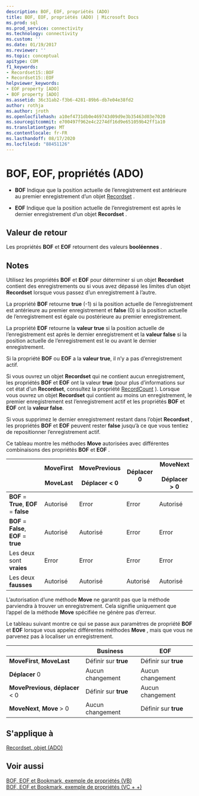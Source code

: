 ```yaml
---
description: BOF, EOF, propriétés (ADO)
title: BOF, EOF, propriétés (ADO) | Microsoft Docs
ms.prod: sql
ms.prod_service: connectivity
ms.technology: connectivity
ms.custom: ''
ms.date: 01/19/2017
ms.reviewer: ''
ms.topic: conceptual
apitype: COM
f1_keywords:
- Recordset15::BOF
- Recordset15::EOF
helpviewer_keywords:
- EOF property [ADO]
- BOF property [ADO]
ms.assetid: 36c31ab2-f3b6-4281-89b6-db7e04e38fd2
author: rothja
ms.author: jroth
ms.openlocfilehash: a10ef4731db0e469743d09d9e3b35463d03e7020
ms.sourcegitcommit: e700497f962e4c2274df16d9e651059b42ff1a10
ms.translationtype: MT
ms.contentlocale: fr-FR
ms.lasthandoff: 08/17/2020
ms.locfileid: "88451126"
---
```

# <a name="bof-eof-properties-ado"></a>BOF, EOF, propriétés (ADO)
-   **BOF** Indique que la position actuelle de l’enregistrement est antérieure au premier enregistrement d’un objet [Recordset](../../../ado/reference/ado-api/recordset-object-ado.md) .  
  
-   **EOF** Indique que la position actuelle de l’enregistrement est après le dernier enregistrement d’un objet **Recordset** .  
  
## <a name="return-value"></a>Valeur de retour  
 Les propriétés **BOF** et **EOF** retournent des valeurs **booléennes** .  
  
## <a name="remarks"></a>Notes  
 Utilisez les propriétés **BOF** et **EOF** pour déterminer si un objet **Recordset** contient des enregistrements ou si vous avez dépassé les limites d’un objet **Recordset** lorsque vous passez d’un enregistrement à l’autre.  
  
 La propriété **BOF** retourne **true** (-1) si la position actuelle de l’enregistrement est antérieure au premier enregistrement et **false** (0) si la position actuelle de l’enregistrement est égale ou postérieure au premier enregistrement.  
  
 La propriété **EOF** retourne la **valeur true** si la position actuelle de l’enregistrement est après le dernier enregistrement et la **valeur false** si la position actuelle de l’enregistrement est le ou avant le dernier enregistrement.  
  
 Si la propriété **BOF** ou **EOF** a la **valeur true**, il n’y a pas d’enregistrement actif.  
  
 Si vous ouvrez un objet **Recordset** qui ne contient aucun enregistrement, les propriétés **BOF** et **EOF** ont la valeur **true** (pour plus d’informations sur cet état d’un **Recordset**, consultez la propriété [RecordCount](../../../ado/reference/ado-api/recordcount-property-ado.md) ). Lorsque vous ouvrez un objet **Recordset** qui contient au moins un enregistrement, le premier enregistrement est l’enregistrement actif et les propriétés **BOF** et **EOF** ont la **valeur false**.  
  
 Si vous supprimez le dernier enregistrement restant dans l’objet **Recordset** , les propriétés **BOF** et **EOF** peuvent rester **false** jusqu’à ce que vous tentiez de repositionner l’enregistrement actif.  
  
 Ce tableau montre les méthodes **Move** autorisées avec différentes combinaisons des propriétés **BOF** et **EOF** .  
  
||MoveFirst<br /><br /> MoveLast|MovePrevious<br /><br /> Déplacer < 0|Déplacer 0|MoveNext<br /><br /> Déplacer > 0|  
|------|-----------------------------|---------------------------------|------------|-----------------------------|  
|**BOF** = **True**, **EOF** = **false**|Autorisé|Error|Error|Autorisé|  
|**BOF** = **False**, **EOF** = **true**|Autorisé|Autorisé|Error|Error|  
|Les deux sont **vraies**|Error|Error|Error|Error|  
|Les deux **fausses**|Autorisé|Autorisé|Autorisé|Autorisé|  
  
 L’autorisation d’une méthode **Move** ne garantit pas que la méthode parviendra à trouver un enregistrement. Cela signifie uniquement que l’appel de la méthode **Move** spécifiée ne génère pas d’erreur.  
  
 Le tableau suivant montre ce qui se passe aux paramètres de propriété **BOF** et **EOF** lorsque vous appelez différentes méthodes **Move** , mais que vous ne parvenez pas à localiser un enregistrement.  
  
||Business|EOF|  
|------|---------|---------|  
|**MoveFirst**, **MoveLast**|Définir sur **true**|Définir sur **true**|  
|**Déplacer** 0|Aucun changement|Aucun changement|  
|**MovePrevious**, **déplacer** < 0|Définir sur **true**|Aucun changement|  
|**MoveNext**, **Move** > 0|Aucun changement|Définir sur **true**|  
  
## <a name="applies-to"></a>S'applique à  
 [Recordset, objet (ADO)](../../../ado/reference/ado-api/recordset-object-ado.md)  
  
## <a name="see-also"></a>Voir aussi  
 [BOF, EOF et Bookmark, exemple de propriétés (VB)](../../../ado/reference/ado-api/bof-eof-and-bookmark-properties-example-vb.md)   
 [BOF, EOF et Bookmark, exemple de propriétés (VC + +)](../../../ado/reference/ado-api/bof-eof-and-bookmark-properties-example-vc.md)   
